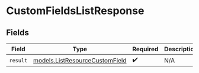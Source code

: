 # CustomFieldsListResponse


## Fields

| Field                                                                  | Type                                                                   | Required                                                               | Description                                                            |
| ---------------------------------------------------------------------- | ---------------------------------------------------------------------- | ---------------------------------------------------------------------- | ---------------------------------------------------------------------- |
| `result`                                                               | [models.ListResourceCustomField](../models/listresourcecustomfield.md) | :heavy_check_mark:                                                     | N/A                                                                    |